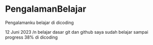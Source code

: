 # PengalamanBelajar
Pengalamanku belajar di dicoding

12 Juni 2023 /n
belajar dasar git dan github
saya sudah belajar sampai progress 38% di dicoding
